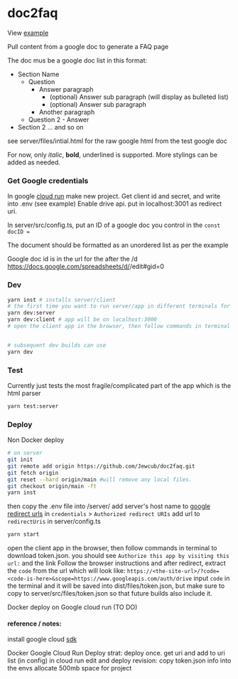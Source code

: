 # doc2faq

View [example](https://jacob-testing-app.xyz)

Pull content from a google doc to generate a FAQ page

The doc mus be a google doc list in this format:

- Section Name
  - Question
    - Answer paragraph
      - (optional) Answer sub paragraph (will display as bulleted list)
      - (optional) Answer sub paragraph
    - Another paragraph
  - Question 2 - Answer
- Section 2
  ... and so on

see server/files/intial.html for the raw google html from the test google doc

For now, only _italic_, **bold**, underlined is supported. More stylings can be added as needed.

### Get Google credentials

In google [cloud run](https://cloud.google.com) make new project. Get client id and secret, and write into .env (see example)
Enable drive api. put in localhost:3001 as redirect uri.

In server/src/config.ts, put an ID of a google doc you control in the `const docID =`

The document should be formatted as an unordered list as per the example

Google doc id is in the url for the after the /d
https://docs.google.com/spreadsheets/d/<docID-is-here>/edit#gid=0

### Dev

```bash
yarn inst # installs server/client
# the first time you want to run server/app in different terminals for better logs and to get the token redirect URL
yarn dev:server
yarn dev:client # app will be on localhost:3000
# open the client app in the browser, then follow commands in terminal to download token.json. It should have been saved in server/src/files/token.json


# subsequent dev builds can use
yarn dev
```

### Test

Currently just tests the most fragile/complicated part of the app which is the html parser

```bash
yarn test:server
```

### Deploy

Non Docker deploy

```bash
# on server
git init
git remote add origin https://github.com/Jewcub/doc2faq.git
git fetch origin
git reset --hard origin/main #will remove any local files.
git checkout origin/main -ft
yarn inst
```

then copy the .env file into /server/
add server's host name to [google redirect urls](https://console.cloud.google.com/apis/credentials) in `credentials` > `Authorized redirect URIs`
add url to `redirectUris` in server/config.ts

```bash
yarn start
```

open the client app in the browser, then follow commands in terminal to download token.json.
you should see `Authorize this app by visiting this url:` and the link
Follow the browser instructions and after redirect, extract the `code` from the url which will look like: `https://<the-site-url>/?code=<code-is-here>&scope=https://www.googleapis.com/auth/drive`
input `code` in the terminal and it will be saved into dist/files/token.json, but make sure to copy to server/src/files/token.json so that future builds also include it.

Docker deploy on Google cloud run (TO DO)

#### reference / notes:

install google cloud [sdk](https://cloud.google.com/sdk/docs/install#mac)

Docker Google Cloud Run Deploy strat:
deploy once. get uri and add to uri list (in config)
in cloud run edit and deploy revision:
copy token.json info into the envs
allocate 500mb space for project
